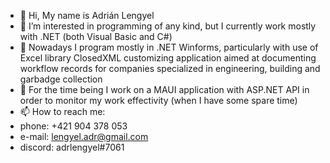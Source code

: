 - 👋 Hi, My name is Adrián Lengyel
- 👀 I’m interested in programming of any kind, but I currently work mostly with .NET (both Visual Basic and C#)
- 🌱 Nowadays I program mostly in .NET Winforms, particularly with use of Excel library ClosedXML customizing application aimed at documenting workflow records for companies specialized in engineering, building and garbadge collection
- 🎪 For the time being I work on a MAUI application with ASP.NET API in order to monitor my work effectivity (when I have some spare time)
- 📫 How to reach me: 
-   phone: +421 904 378 053
-   e-mail: lengyel.adr@gmail.com
-   discord: adrlengyel#7061 

<!---
adrlengyel/adrlengyel is a ✨ special ✨ repository because its `README.md` (this file) appears on your GitHub profile.
You can click the Preview link to take a look at your changes.
--->
